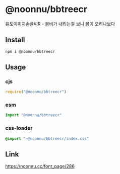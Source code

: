 # @noonnu/bbtreecr
유토이미지손글씨R - 봄비가 내리는걸 보니 봄이 오려나보다

## Install
```sh
npm i @noonnu/bbtreecr
```
## Usage
### cjs
```js
require("@noonnu/bbtreecr")
```
### esm
```js
import "@noonnu/bbtreecr"
```
### css-loader
```css
@import "~@noonnu/bbtreecr/index.css"
```

## Link
https://noonnu.cc/font_page/286